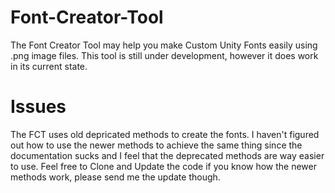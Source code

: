 # Font-Creator-Tool
The Font Creator Tool may help you make Custom Unity Fonts easily using .png image files.
This tool is still under development, however it does work in its current state.

# Issues
The FCT uses old depricated methods to create the fonts. I haven't figured out how to use the newer methods to achieve the same thing since the documentation sucks and I feel that the deprecated methods are way easier to use. Feel free to Clone and Update the code if you know how the newer methods work, please send me the update though.
